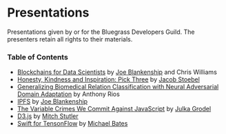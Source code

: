 # Presentations

Presentations given by or for the Bluegrass Developers Guild. The presenters retain all rights to their materials.

### Table of Contents

* [Blockchains for Data Scientists](https://github.com/joeblankenship1/presentations/blob/master/BDSG_blockchaintech.pdf) by [Joe Blankenship](https://thejoeblankenship.com/) and Chris Williams
* [Honesty, Kindness and Inspiration: Pick Three](https://github.com/jstoebel/critical_response_talk) by [Jacob Stoebel](http://www.jstoebel.com/)
* [Generalizing Biomedical Relation Classification with Neural Adversarial Domain Adaptation](https://github.com/joeblankenship1/presentations/blob/master/BDSG_relationExtraction.pdf) by Anthony Rios
* [IPFS](https://github.com/bluegrass-devs/presentations/blob/master/BDSG_IPFS.pdf) by [Joe Blankenship](https://thejoeblankenship.com/)
* [The Variable Crimes We Commit Against JavaScript](https://github.com/bluegrass-devs/presentations/blob/master/BDSG_The_Variable_Crimes_We_Commit_Against_JavaScript.pdf) by [Julka Grodel](https://github.com/julka)
* [D3.js](https://github.com/bluegrass-devs/presentations/blob/master/D3js-6-28.pptx) by [Mitch Stutler](http://mitchstutler.com/)
* [Swift for TensonFlow](https://github.com/bluegrass-devs/presentations/blob/master/Swift_for_Tensorflow.pdf) by [Michael Bates](http://mklbtz.com/)
